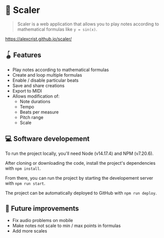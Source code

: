 # 📼 Scaler

> Scaler is a web application that allows you to play notes according to mathematical formulas like `y = sin(x)`. 

https://alexcrist.github.io/scaler/

## 🪀 Features

* Play notes according to mathematical formulas
* Create and loop multiple formulas
* Enable / disable particular beats
* Save and share creations
* Export to MIDI
* Allows modification of:
  * Note durations
  * Tempo
  * Beats per measure
  * Pitch range
  * Scale

## 💻 Software developement

To run the project locally, you'll need Node (v14.17.4) and NPM (v7.20.6).

After cloning or downloading the code, install the project's dependencies with `npm install`.

From there, you can run the project by starting the developement server with `npm run start`.

The project can be automatically deployed to GitHub with `npm run deploy`.

## 🔭 Future improvements

* Fix audio problems on mobile
* Make notes not scale to min / max points in formulas
* Add more scales

